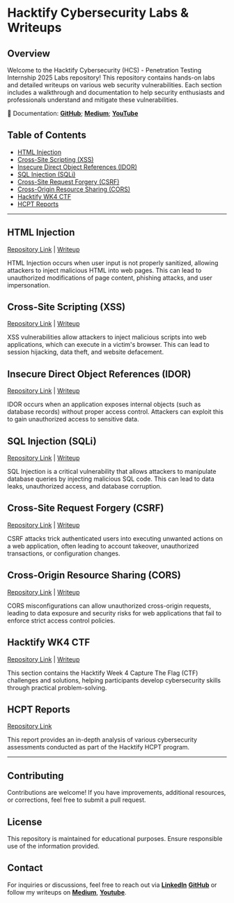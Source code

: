 # Hacktify Cybersecurity Labs & Writeups

## Overview
Welcome to the Hacktify Cybersecurity (HCS) - Penetration Testing Internship 2025 Labs repository! This repository contains hands-on labs and detailed writeups on various web security vulnerabilities. Each section includes a walkthrough and documentation to help security enthusiasts and professionals understand and mitigate these vulnerabilities.

🔗 Documentation: [**GitHub**](https://github.com/reyincyber/Hacktify-CS); [**Medium**](https://medium.com/me/stories/public); [**YouTube**](https://www.youtube.com/@reyincyber/playlists)

## Table of Contents
- [HTML Injection](#html-injection)
- [Cross-Site Scripting (XSS)](#cross-site-scripting-xss)
- [Insecure Direct Object References (IDOR)](#insecure-direct-object-references-idor)
- [SQL Injection (SQLi)](#sql-injection-sqli)
- [Cross-Site Request Forgery (CSRF)](#cross-site-request-forgery-csrf)
- [Cross-Origin Resource Sharing (CORS)](#cross-origin-resource-sharing-cors)
- [Hacktify WK4 CTF](#hacktify-wk4-ctf)
- [HCPT Reports](#hcpt-reports)

---

## HTML Injection
[Repository Link](https://github.com/reyincyber/Hacktify-CS/tree/main/HTML%20Injection) | [Writeup](https://cyberrey.medium.com/html-injection-labs-walkthrough-hacktify-internship-8406228e9fd2)

HTML Injection occurs when user input is not properly sanitized, allowing attackers to inject malicious HTML into web pages. This can lead to unauthorized modifications of page content, phishing attacks, and user impersonation.

## Cross-Site Scripting (XSS)
[Repository Link](https://github.com/reyincyber/Hacktify-CS/tree/main/Cross-Site%20Scripting%20(XSS)) | [Writeup](https://cyberrey.medium.com/cross-site-scripting-xss-hands-on-lab-9f07bb8c8de2)

XSS vulnerabilities allow attackers to inject malicious scripts into web applications, which can execute in a victim's browser. This can lead to session hijacking, data theft, and website defacement.

## Insecure Direct Object References (IDOR)
[Repository Link](https://github.com/reyincyber/Hacktify-CS/tree/main/Insecure%20Direct%20Object%20References%20(IDOR)) | [Writeup](https://cyberrey.medium.com/insecure-direct-object-references-idor-hands-on-lab-93adbdd99602)

IDOR occurs when an application exposes internal objects (such as database records) without proper access control. Attackers can exploit this to gain unauthorized access to sensitive data.

## SQL Injection (SQLi)
[Repository Link](https://github.com/reyincyber/Hacktify-CS/tree/main/SQL%20Injection%20(SQLi)) | [Writeup](https://cyberrey.medium.com/sql-injection-sqli-hands-on-lab-d049af02b623)

SQL Injection is a critical vulnerability that allows attackers to manipulate database queries by injecting malicious SQL code. This can lead to data leaks, unauthorized access, and database corruption.

## Cross-Site Request Forgery (CSRF)
[Repository Link](https://github.com/reyincyber/Hacktify-CS/tree/main/Cross-Site%20Request%20Forgery%20(CSRF)) | [Writeup](https://cyberrey.medium.com/cross-site-request-forgery-csrf-hands-on-lab-34346497f6bf)

CSRF attacks trick authenticated users into executing unwanted actions on a web application, often leading to account takeover, unauthorized transactions, or configuration changes.

## Cross-Origin Resource Sharing (CORS)
[Repository Link](https://github.com/reyincyber/Hacktify-CS/tree/main/Cross-Origin%20Resource%20Sharing%20(CORS)) | [Writeup](https://medium.com/@cyberrey/cross-origin-resource-sharing-cors-hands-on-lab-6a1d0b1b4d64)

CORS misconfigurations can allow unauthorized cross-origin requests, leading to data exposure and security risks for web applications that fail to enforce strict access control policies.

## Hacktify WK4 CTF
[Repository Link](https://github.com/reyincyber/Hacktify-CS/tree/8008ec0d8b2af76a3713b1448ccea066a1ec8894/Hacktify%20WK4%20CTF) | [Writeup](https://medium.com/@cyberrey/hacktify-ctf-2025-week-4-eed64269651d)

This section contains the Hacktify Week 4 Capture The Flag (CTF) challenges and solutions, helping participants develop cybersecurity skills through practical problem-solving.

## HCPT Reports
[Repository Link](https://github.com/reyincyber/Hacktify-CS/blob/main/Hacktify%20HCPT%20Reports%20RU%20(1).pdf)

This report provides an in-depth analysis of various cybersecurity assessments conducted as part of the Hacktify HCPT program.

---

## Contributing
Contributions are welcome! If you have improvements, additional resources, or corrections, feel free to submit a pull request.

## License
This repository is maintained for educational purposes. Ensure responsible use of the information provided.

## Contact
For inquiries or discussions, feel free to reach out via [**LinkedIn**](https://linkedin.com/in/cyberrey) [**GitHub**](https://github.com/reyincyber/) or follow my writeups on [**Medium**](https://medium.com/@cyberrey), [**Youtube**](https://www.youtube.com/@reyincyber).
